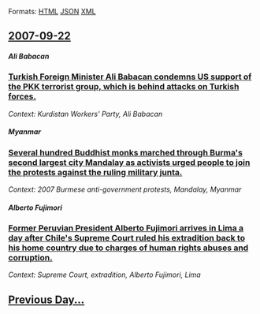 
Formats: [HTML](2007/09/22/index.html)  [JSON](2007/09/22/index.json)  [XML](2007/09/22/index.xml)  

## [2007-09-22](/news/2007/09/22/index.md)

##### Ali Babacan
### [ Turkish Foreign Minister Ali Babacan condemns US support of the PKK terrorist group, which is behind attacks on Turkish forces.](/news/2007/09/22/turkish-foreign-minister-ali-babacan-condemns-us-support-of-the-pkk-terrorist-group-which-is-behind-attacks-on-turkish-forces.md)
_Context: Kurdistan Workers' Party, Ali Babacan_

##### Myanmar
### [ Several hundred Buddhist monks marched through Burma's second largest city Mandalay as activists urged people to join the protests against the ruling military junta. ](/news/2007/09/22/several-hundred-buddhist-monks-marched-through-burma-s-second-largest-city-mandalay-as-activists-urged-people-to-join-the-protests-against.md)
_Context: 2007 Burmese anti-government protests, Mandalay, Myanmar_

##### Alberto Fujimori
### [ Former Peruvian President Alberto Fujimori arrives in Lima a day after Chile's Supreme Court ruled his extradition back to his home country due to charges of human rights abuses and corruption. ](/news/2007/09/22/former-peruvian-president-alberto-fujimori-arrives-in-lima-a-day-after-chile-s-supreme-court-ruled-his-extradition-back-to-his-home-country.md)
_Context: Supreme Court, extradition, Alberto Fujimori, Lima_

## [Previous Day...](/news/2007/09/21/index.md)

